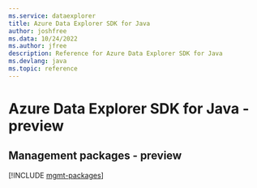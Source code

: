 ```yaml
---
ms.service: dataexplorer
title: Azure Data Explorer SDK for Java
author: joshfree
ms.data: 10/24/2022
ms.author: jfree
description: Reference for Azure Data Explorer SDK for Java
ms.devlang: java
ms.topic: reference
---
```

# Azure Data Explorer SDK for Java - preview

## Management packages - preview
[!INCLUDE [mgmt-packages](data-explorer-mgmt-index.md)]